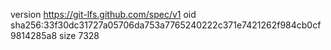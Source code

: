 version https://git-lfs.github.com/spec/v1
oid sha256:33f30dc31727a05706da753a7765240222c371e7421262f984cb0cf9814285a8
size 7328
